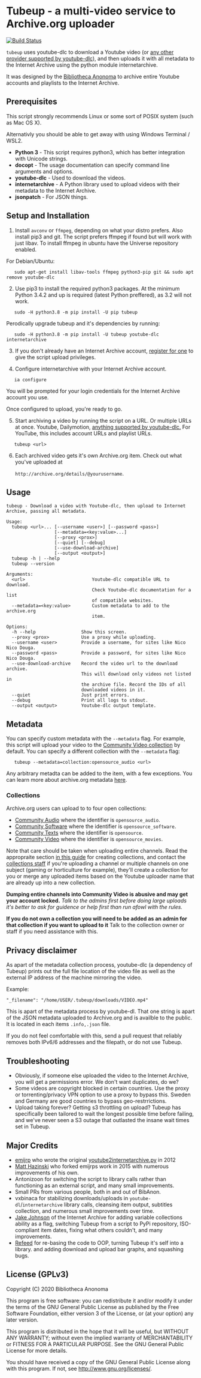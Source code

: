 Tubeup - a multi-video service to Archive.org uploader
==========================================

[![Build Status](https://travis-ci.org/bibanon/tubeup.svg?branch=master)](https://travis-ci.org/bibanon/tubeup)

`tubeup` uses youtube-dlc to download a Youtube video (or [any other provider supported by youtube-dlc](https://github.com/blackjack4494/yt-dlc/blob/master/docs/supportedsites.md)), and then uploads it with all metadata to the Internet Archive using the python module internetarchive.

It was designed by the [Bibliotheca Anonoma](https://github.com/bibanon/bibanon/wiki) to archive entire Youtube accounts and playlists to the Internet Archive.

## Prerequisites

This script strongly recommends Linux or some sort of POSIX system (such as Mac OS X).

Alternativly you should be able to get away with using Windows Terminal / WSL2.

* **Python 3** - This script requires python3, which has better integration with Unicode strings.
* **docopt** - The usage documentation can specify command line arguments and options.
* **youtube-dlc** - Used to download the videos.
* **internetarchive** - A Python library used to upload videos with their metadata to the Internet Archive.
* **jsonpatch** - For JSON things.

## Setup and Installation

1. Install `avconv` or `ffmpeg`, depending on what your distro prefers. Also install pip3 and git.
   The script prefers ffmpeg if found but will work with just libav. To install ffmpeg in ubuntu have
   the Universe repository enabled.

For Debian/Ubuntu:

```
   sudo apt-get install libav-tools ffmpeg python3-pip git && sudo apt remove youtube-dlc
```

2. Use pip3 to install the required python3 packages.
   At the minimum Python 3.4.2 and up is required (latest Python preffered), as 3.2 will not work.

```
   sudo -H python3.8 -m pip install -U pip tubeup
```

Perodically upgrade tubeup and it's dependencies by running:

```
   sudo -H python3.8 -m pip install -U tubeup youtube-dlc internetarchive
```

3. If you don't already have an Internet Archive account, [register for one](https://archive.org/account/login.createaccount.php) to give the script upload privileges.

4. Configure internetarchive with your Internet Archive account.

```
   ia configure
```

You will be prompted for your login credentials for the Internet Archive account you use.

Once configured to upload, you're ready to go.

5. Start archiving a video by running the script on a URL. Or multiple URLs at once. Youtube, Dailymotion, [anything supported by youtube-dlc.](https://github.com/blackjack4494/yt-dlc/blob/master/docs/supportedsites.md) For YouTube, this includes account URLs and playlist URLs.

```
   tubeup <url>
```

6. Each archived video gets it's own Archive.org item. Check out what you've uploaded at

   `http://archive.org/details/@yourusername`.

## Usage

```
tubeup - Download a video with Youtube-dlc, then upload to Internet Archive, passing all metadata.

Usage:
  tubeup <url>... [--username <user>] [--password <pass>]
                  [--metadata=<key:value>...]
                  [--proxy <prox>]
                  [--quiet] [--debug]
                  [--use-download-archive]
                  [--output <output>]
  tubeup -h | --help
  tubeup --version

Arguments:
  <url>                         Youtube-dlc compatible URL to download.
                                Check Youtube-dlc documentation for a list
                                of compatible websites.
  --metadata=<key:value>        Custom metadata to add to the archive.org
                                item.

Options:
  -h --help                 Show this screen.
  --proxy <prox>            Use a proxy while uploading.
  --username <user>         Provide a username, for sites like Nico Nico Douga.
  --password <pass>         Provide a password, for sites like Nico Nico Douga.
  --use-download-archive    Record the video url to the download archive.
                            This will download only videos not listed in
                            the archive file. Record the IDs of all
                            downloaded videos in it.
  --quiet                   Just print errors.
  --debug                   Print all logs to stdout.
  --output <output>         Youtube-dlc output template.

```

## Metadata

You can specify custom metadata with the `--metadata` flag.
For example, this script will upload your video to the [Community Video collection](https://archive.org/details/opensource_movies) by default.
You can specify a different collection with the `--metadata` flag:

```
   tubeup --metadata=collection:opensource_audio <url>
```

Any arbitrary metadta can be added to the item, with a few exceptions.
You can learn more about archive.org metadata [here](https://archive.org/services/docs/api/metadata-schema/).

### Collections

Archive.org users can upload to to four open collections:

* [Community Audio](https://archive.org/details/opensource_audio) where the identifier is `opensource_audio`.
* [Community Software](https://archive.org/details/open_source_software)  where the identifier is `opensource_software`.
* [Community Texts](https://archive.org/details/opensource) where the identifier is `opensource`.
* [Community Video](https://archive.org/details/opensource_movies) where the identifier is `opensource_movies`.

Note that care should be taken when uploading entire channels.
Read the appropraite section [in this guide](https://archive.org/about/faqs.php#Collections) for creating collections, and contact the [collections staff](mailto:collections-service@archive.org) if you're uploading a channel or multiple channels on one subject (gaming or horticulture for example), they'll create a collection for you or merge any uploaded items based on the Youtube uploader name that are already up into a new collection.

**Dumping entire channels into Community Video is abusive and may get your account locked.** _Talk to the admins first before doing large uploads it's better to ask for guidence or help first than run afowl with the rules._

**If you do not own a collection you will need to be added as an admin for that collection if you want to upload to it** Talk to the collection owner or staff if you need assistance with this.

## Privacy disclaimer
As apart of the metadata collection process, youtube-dlc (a dependency of Tubeup) prints out the full file location of the video file as well as the external IP address of the machine mirroring the video.

Example:

```
"_filename": "/home/USER/.tubeup/downloads/VIDEO.mp4"
```

This is apart of the metadata process by youtube-dl. That one string is apart of the JSON metadata uploaded to Archive.org and is availble to the public. It is located in each items `.info,.json` file. 

If you do not feel comfortable with this, send a pull request that reliably removes both IPv6/6 addresses and the filepath, or do not use Tubeup. 

## Troubleshooting

* Obviously, if someone else uploaded the video to the Internet Archive, you will get a permissions error. We don't want duplicates, do we?
* Some videos are copyright blocked in certain countries. Use the proxy or torrenting/privacy VPN option to use a proxy to bypass this. Sweden and Germany are good countries to bypass geo-restrrictions.
* Upload taking forever? Getting s3 throttling on upload? Tubeup has specifically been tailored to wait the longest possible time before failing, and we've never seen a S3 outage that outlasted the insane wait times set in Tubeup.

## Major Credits

- [emijrp](https://github.com/emijrp/) who wrote the original [youtube2internetarchive.py](https://code.google.com/p/emijrp/source/browse/trunk/scrapers/youtube2internetarchive.py) in 2012
- [Matt Hazinski](https://github.com/matthazinski) who forked emijrps work in 2015 with numerous improvements of his own.
- Antonizoon for switching the script to library calls rather than functioning as an external script, and many small improvements.
- Small PRs from various people, both in and out of BibAnon.
- vxbinaca for stabilizing downloads/uploads in `youtube-dl`/`internetarchive` library calls, cleansing item output, subtitles collection, and numerous small improvements over time.
- [Jake Johnson](https://github.com/jjjake) of the Internet Archive for adding variable collections ability as a flag, switching Tubeup from a script to PyPi repository, ISO-compliant item dates, fixing what others couldn't, and many improvements.
- [Refeed](https://github.com/refeed) for re-basing the code to OOP, turning Tubeup it's self into a library. and adding download and upload bar graphs, and squashing bugs.

## License (GPLv3)

Copyright (C) 2020 Bibliotheca Anonoma

This program is free software: you can redistribute it and/or modify
it under the terms of the GNU General Public License as published by
the Free Software Foundation, either version 3 of the License, or
(at your option) any later version.

This program is distributed in the hope that it will be useful,
but WITHOUT ANY WARRANTY; without even the implied warranty of
MERCHANTABILITY or FITNESS FOR A PARTICULAR PURPOSE.  See the
GNU General Public License for more details.

You should have received a copy of the GNU General Public License
along with this program.  If not, see <http://www.gnu.org/licenses/>.
